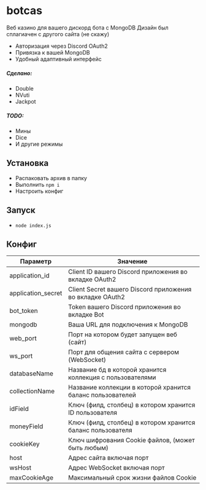 # botcas
Веб казино для вашего дискорд бота с MongoDB
Дизайн был сплагиачен с другого сайта (не скажу)
- Авторизация через Discord OAuth2
- Привязка к вашей MongoDB 
- Удобный адаптивный интерфейс

##### Сделано:
- Double
- NVuti
- Jackpot
##### TODO:
- Мины
- Dice
- И другие режимы


## Установка
- Распаковать архив в папку
- Выполнить `npm i`
- Настроить конфиг

## Запуск
- `node index.js`

## Конфиг
| Параметр           | Значение                                                    |
| ------------------ | ----------------------------------------------------------- |
| application_id     | Client ID вашего Discord приложения во вкладке OAuth2       |
| application_secret | Client Secret вашего Discord приложения во вкладке OAuth2   |
| bot_token          | Token вашего Discord приложения во вкладке Bot              |
| mongodb            | Ваша URL для подключения к MongoDB                          |
| web_port           | Порт на котором будет запущен веб (сайт)                    |
| ws_port            | Порт для общения сайта с сервером (WebSocket)               |
| databaseName       | Название бд в которой хранится коллекция с пользователями   |
| collectionName     | Название коллекции в которой хранится баланс пользователей  |
| idField            | Ключ (филд, столбец) в котором хранится ID пользователя     |
| moneyField         | Ключ (филд, столбец) в котором хранится баланс пользователя |
| cookieKey          | Ключ шифрования Cookie файлов, (может быть любым)           |
| host               | Адрес сайта включая порт                                    |
| wsHost             | Адрес WebSocket включая порт                                |
| maxCookieAge       | Максимальный срок жизни файлов Cookie                       |
